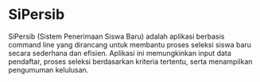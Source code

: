 # SiPersib
SiPersib (Sistem Penerimaan Siswa Baru) adalah aplikasi berbasis command line yang dirancang untuk membantu proses seleksi siswa baru secara sederhana dan efisien. Aplikasi ini memungkinkan input data pendaftar, proses seleksi berdasarkan kriteria tertentu, serta menampilkan pengumuman kelulusan.
